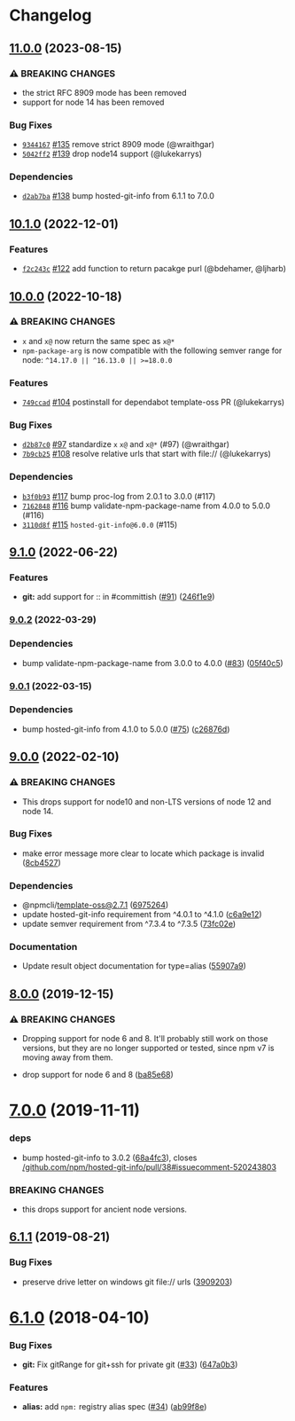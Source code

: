 # Changelog

## [11.0.0](https://github.com/npm/npm-package-arg/compare/v10.1.0...v11.0.0) (2023-08-15)

### ⚠️ BREAKING CHANGES

* the strict RFC 8909 mode has been removed
* support for node 14 has been removed

### Bug Fixes

* [`9344167`](https://github.com/npm/npm-package-arg/commit/934416709cb14ad0a0bab6e544b8d42c62aa279f) [#135](https://github.com/npm/npm-package-arg/pull/135) remove strict 8909 mode (@wraithgar)
* [`5042ff2`](https://github.com/npm/npm-package-arg/commit/5042ff2bba38bf3d8f62541960c808ac3230da08) [#139](https://github.com/npm/npm-package-arg/pull/139) drop node14 support (@lukekarrys)

### Dependencies

* [`d2ab7ba`](https://github.com/npm/npm-package-arg/commit/d2ab7bade19f4594c828ee2a4d5942b2626123cb) [#138](https://github.com/npm/npm-package-arg/pull/138) bump hosted-git-info from 6.1.1 to 7.0.0

## [10.1.0](https://github.com/npm/npm-package-arg/compare/v10.0.0...v10.1.0) (2022-12-01)

### Features

* [`f2c243c`](https://github.com/npm/npm-package-arg/commit/f2c243c140a397d3054fe1ec84a091d237bbd6e9) [#122](https://github.com/npm/npm-package-arg/pull/122) add function to return pacakge purl (@bdehamer, @ljharb)

## [10.0.0](https://github.com/npm/npm-package-arg/compare/v9.1.0...v10.0.0) (2022-10-18)

### ⚠️ BREAKING CHANGES

* `x` and `x@` now return the same spec as `x@*`
* `npm-package-arg` is now compatible with the following semver range for node: `^14.17.0 || ^16.13.0 || >=18.0.0`

### Features

* [`749ccad`](https://github.com/npm/npm-package-arg/commit/749ccad1516e0e61db989669326165bfdb6b7227) [#104](https://github.com/npm/npm-package-arg/pull/104) postinstall for dependabot template-oss PR (@lukekarrys)

### Bug Fixes

* [`d2b87c0`](https://github.com/npm/npm-package-arg/commit/d2b87c083f6f83d01d869281631a0d544190edcf) [#97](https://github.com/npm/npm-package-arg/pull/97) standardize `x` `x@` and `x@*` (#97) (@wraithgar)
* [`7b9cb25`](https://github.com/npm/npm-package-arg/commit/7b9cb25e2b2788ae7b0c9a9b33ca8701a030b8aa) [#108](https://github.com/npm/npm-package-arg/pull/108) resolve relative urls that start with file:// (@lukekarrys)

### Dependencies

* [`b3f0b93`](https://github.com/npm/npm-package-arg/commit/b3f0b93abae31e8e3a186c5f6ebedd3616b0764a) [#117](https://github.com/npm/npm-package-arg/pull/117) bump proc-log from 2.0.1 to 3.0.0 (#117)
* [`7162848`](https://github.com/npm/npm-package-arg/commit/71628486d9f96ef522e28cb32e15ff8d26cf3903) [#116](https://github.com/npm/npm-package-arg/pull/116) bump validate-npm-package-name from 4.0.0 to 5.0.0 (#116)
* [`3110d8f`](https://github.com/npm/npm-package-arg/commit/3110d8f954a76e237649bd478d0cb2fbc95f6afc) [#115](https://github.com/npm/npm-package-arg/pull/115) `hosted-git-info@6.0.0` (#115)

## [9.1.0](https://github.com/npm/npm-package-arg/compare/v9.0.2...v9.1.0) (2022-06-22)


### Features

* **git:** add support for :: in #committish ([#91](https://github.com/npm/npm-package-arg/issues/91)) ([246f1e9](https://github.com/npm/npm-package-arg/commit/246f1e919bd19302bbb907acbe87735f61392a9a))

### [9.0.2](https://github.com/npm/npm-package-arg/compare/v9.0.1...v9.0.2) (2022-03-29)


### Dependencies

* bump validate-npm-package-name from 3.0.0 to 4.0.0 ([#83](https://github.com/npm/npm-package-arg/issues/83)) ([05f40c5](https://github.com/npm/npm-package-arg/commit/05f40c512326c0047ef31259ddc231fc81d9a187))

### [9.0.1](https://www.github.com/npm/npm-package-arg/compare/v9.0.0...v9.0.1) (2022-03-15)


### Dependencies

* bump hosted-git-info from 4.1.0 to 5.0.0 ([#75](https://www.github.com/npm/npm-package-arg/issues/75)) ([c26876d](https://www.github.com/npm/npm-package-arg/commit/c26876d116285c8ab6a91f223b679155c91e60a0))

## [9.0.0](https://www.github.com/npm/npm-package-arg/compare/v8.1.5...v9.0.0) (2022-02-10)


### ⚠ BREAKING CHANGES

* This drops support for node10 and non-LTS versions of node 12 and node 14.

### Bug Fixes

* make error message more clear to locate which package is invalid ([8cb4527](https://www.github.com/npm/npm-package-arg/commit/8cb452760e9e0d7921ea59a1e4d3ec3db7994595))


### Dependencies

* @npmcli/template-oss@2.7.1 ([6975264](https://www.github.com/npm/npm-package-arg/commit/6975264f553471a21b4bb313290c226eb3aa8da3))
* update hosted-git-info requirement from ^4.0.1 to ^4.1.0 ([c6a9e12](https://www.github.com/npm/npm-package-arg/commit/c6a9e12c67d4209118dfabe6e110ece64a0ad1b7))
* update semver requirement from ^7.3.4 to ^7.3.5 ([73fc02e](https://www.github.com/npm/npm-package-arg/commit/73fc02e91ba887201880d37be81838df9b161f05))


### Documentation

* Update result object documentation for type=alias ([55907a9](https://www.github.com/npm/npm-package-arg/commit/55907a917979e566250428dc6da9aad8fd4fb65a))

## [8.0.0](https://github.com/npm/npm-package-arg/compare/v7.0.0...v8.0.0) (2019-12-15)


### ⚠ BREAKING CHANGES

* Dropping support for node 6 and 8.  It'll probably
still work on those versions, but they are no longer supported or
tested, since npm v7 is moving away from them.

* drop support for node 6 and 8 ([ba85e68](https://github.com/npm/npm-package-arg/commit/ba85e68555d6270f672c3d59da17672f744d0376))

<a name="7.0.0"></a>
# [7.0.0](https://github.com/npm/npm-package-arg/compare/v6.1.1...v7.0.0) (2019-11-11)


### deps

* bump hosted-git-info to 3.0.2 ([68a4fc3](https://github.com/npm/npm-package-arg/commit/68a4fc3)), closes [/github.com/npm/hosted-git-info/pull/38#issuecomment-520243803](https://github.com//github.com/npm/hosted-git-info/pull/38/issues/issuecomment-520243803)


### BREAKING CHANGES

* this drops support for ancient node versions.



<a name="6.1.1"></a>
## [6.1.1](https://github.com/npm/npm-package-arg/compare/v6.1.0...v6.1.1) (2019-08-21)


### Bug Fixes

* preserve drive letter on windows git file:// urls ([3909203](https://github.com/npm/npm-package-arg/commit/3909203))



<a name="6.1.0"></a>
# [6.1.0](https://github.com/npm/npm-package-arg/compare/v6.0.0...v6.1.0) (2018-04-10)


### Bug Fixes

* **git:** Fix gitRange for git+ssh for private git ([#33](https://github.com/npm/npm-package-arg/issues/33)) ([647a0b3](https://github.com/npm/npm-package-arg/commit/647a0b3))


### Features

* **alias:** add `npm:` registry alias spec ([#34](https://github.com/npm/npm-package-arg/issues/34)) ([ab99f8e](https://github.com/npm/npm-package-arg/commit/ab99f8e))
